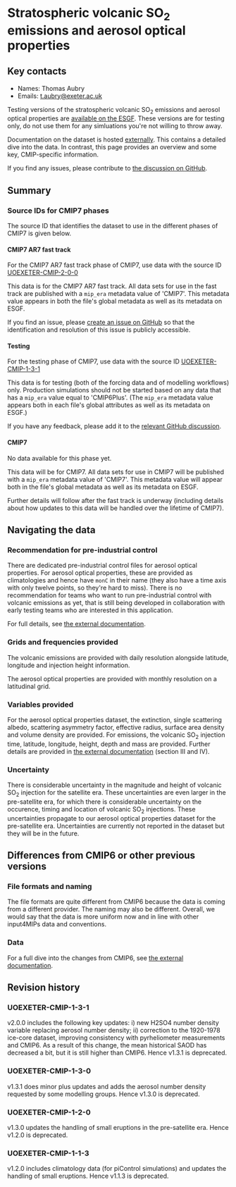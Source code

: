 <!--- These values are used by `fill-out-auto-generated-sections.py` -->
<!--- forcing="volcanic" -->
<!--- source_id_stub="UOEXETER-CMIP" -->
# Stratospheric volcanic SO<sub>2</sub> emissions and aerosol optical properties

## Key contacts

- Names: Thomas Aubry
- Emails: t.aubry@exeter.ac.uk

Testing versions of the stratospheric volcanic SO<sub>2</sub> emissions
and aerosol optical properties are
[available on the ESGF](https://aims2.llnl.gov/search?project=input4MIPs&activeFacets=%7B%22mip_era%22%3A%22CMIP6Plus%22%2C%22institution_id%22%3A%22uoexeter%22%7D).
These versions are for testing only, do not use them for any simluations you're not willing to throw away.

Documentation on the dataset is hosted
[externally](https://docs.google.com/document/d/1blX5kv0We1BteqWzMKs0OuhazAcAonay/edit?usp=sharing&ouid=104358532925985160745&rtpof=true&sd=true).
This contains a detailed dive into the data.
In contrast, this page provides an overview and some key, CMIP-specific information.

If you find any issues, please contribute to
[the discussion on GitHub](https://github.com/PCMDI/input4MIPs_CVs/discussions/175).

## Summary

<!--- begin-cmip7-phases-source-ids -->
<!--- Do not edit this section, it is automatically updated when the docs are built -->
### Source IDs for CMIP7 phases

The source ID that identifies the dataset to use in the different phases of CMIP7 is given below.

#### CMIP7 AR7 fast track

For the CMIP7 AR7 fast track phase of CMIP7, use data with the source ID [UOEXETER-CMIP-2-0-0](https://aims2.llnl.gov/search?project=input4MIPs&versionType=all&&activeFacets=%7B%22source_id%22%3A%5B%22UOEXETER-CMIP-2-0-0%22%5D%7D)

This data is for the CMIP7 AR7 fast track.
All data sets for use in the fast track are published with a `mip_era` metadata value of 'CMIP7'.
This metadata value appears in both the file's global metadata as well as its metadata on ESGF.

If you find an issue, please
[create an issue on GitHub](https://github.com/PCMDI/input4MIPs_CVs/issues/new?template=data_issue.md)
so that the identification and resolution of this issue is publicly accessible.

#### Testing

For the testing phase of CMIP7, use data with the source ID [UOEXETER-CMIP-1-3-1](https://aims2.llnl.gov/search?project=input4MIPs&versionType=all&&activeFacets=%7B%22source_id%22%3A%5B%22UOEXETER-CMIP-1-3-1%22%5D%7D)

This data is for testing (both of the forcing data and of modelling workflows) only.
Production simulations should not be started based on any data that has a `mip_era` value equal to 'CMIP6Plus'.
(The `mip_era` metadata value appears both in each file's global attributes as well as its metadata on ESGF.)

If you have any feedback, please add it to the [relevant GitHub discussion](https://github.com/PCMDI/input4MIPs_CVs/discussions).

#### CMIP7

No data available for this phase yet.

This data will be for CMIP7.
All data sets for use in CMIP7 will be published with a `mip_era` metadata value of 'CMIP7'.
This metadata value will appear both in the file's global metadata as well as its metadata on ESGF.

Further details will follow after the fast track is underway
(including details about how updates to this data will be handled over the lifetime of CMIP7).

<!--- end-cmip7-phases-source-ids -->

## Navigating the data

### Recommendation for pre-industrial control

There are dedicated pre-industrial control files for aerosol optical properties.
For aerosol optical properties, these are provided as climatologies
and hence have `monC` in their name
(they also have a time axis with only twelve points,
so they're hard to miss).
There is no recommendation for teams who want to run pre-industrial control
with volcanic emissions as yet, that is still being developed
in collaboration with early testing teams who are interested in this application.

For full details, see
[the external documentation](https://docs.google.com/document/d/1blX5kv0We1BteqWzMKs0OuhazAcAonay/edit?usp=sharing&ouid=104358532925985160745&rtpof=true&sd=true).

### Grids and frequencies provided

The volcanic emissions are provided with daily resolution
alongside latitude, longitude and injection height information.

The aerosol optical properties are provided with monthly resolution
on a latitudinal grid.

### Variables provided

For the aerosol optical properties dataset,
the extinction, single scattering albedo, scattering asymmetry factor,
effective radius, surface area density and volume density are provided.
For emissions, the volcanic SO<sub>2</sub> injection time,
latitude, longitude, height, depth and mass are provided.
Further details are provided in
[the external documentation](https://docs.google.com/document/d/1blX5kv0We1BteqWzMKs0OuhazAcAonay/edit?usp=sharing&ouid=104358532925985160745&rtpof=true&sd=true)
(section III and IV).

### Uncertainty

There is considerable uncertainty in the magnitude
and height of volcanic SO<sub>2</sub> injection for the satellite era.
These uncertainties are even larger in the pre-satellite era,
for which there is considerable uncertainty
on the occurence, timing and location of volcanic SO<sub>2</sub> injections.
These uncertainties propagate to our aerosol optical properties dataset for the pre-satellite era.
Uncertainties are currently not reported in the dataset but they will be in the future.

## Differences from CMIP6 or other previous versions

### File formats and naming

The file formats are quite different from CMIP6
because the data is coming from a different provider.
The naming may also be different.
Overall, we would say that the data is more uniform now
and in line with other input4MIPs data and conventions.

### Data

For a full dive into the changes from CMIP6, see
[the external documentation](https://docs.google.com/document/d/1blX5kv0We1BteqWzMKs0OuhazAcAonay/edit?usp=sharing&ouid=104358532925985160745&rtpof=true&sd=true).

<!--- begin-revision-history -->
<!--- Do not edit this section, it is automatically updated when the docs are built -->
## Revision history

### UOEXETER-CMIP-1-3-1

v2.0.0 includes the following key updates: i) new H2SO4 number density variable replacing aerosol
number density; ii) correction to the 1920-1978 ice-core dataset, improving consistency with
pyrheliometer measurements and CMIP6. As a result of this change, the mean historical SAOD has
decreased a bit, but it is still higher than CMIP6. Hence v1.3.1 is deprecated.

### UOEXETER-CMIP-1-3-0

v1.3.1 does minor plus updates and adds the aerosol number density requested by some modelling
groups. Hence v1.3.0 is deprecated.

### UOEXETER-CMIP-1-2-0

v1.3.0 updates the handling of small eruptions in the pre-satellite era. Hence v1.2.0 is deprecated.

### UOEXETER-CMIP-1-1-3

v1.2.0 includes climatology data (for piControl simulations) and updates the handling of small
eruptions. Hence v1.1.3 is deprecated.

<!--- end-revision-history -->
